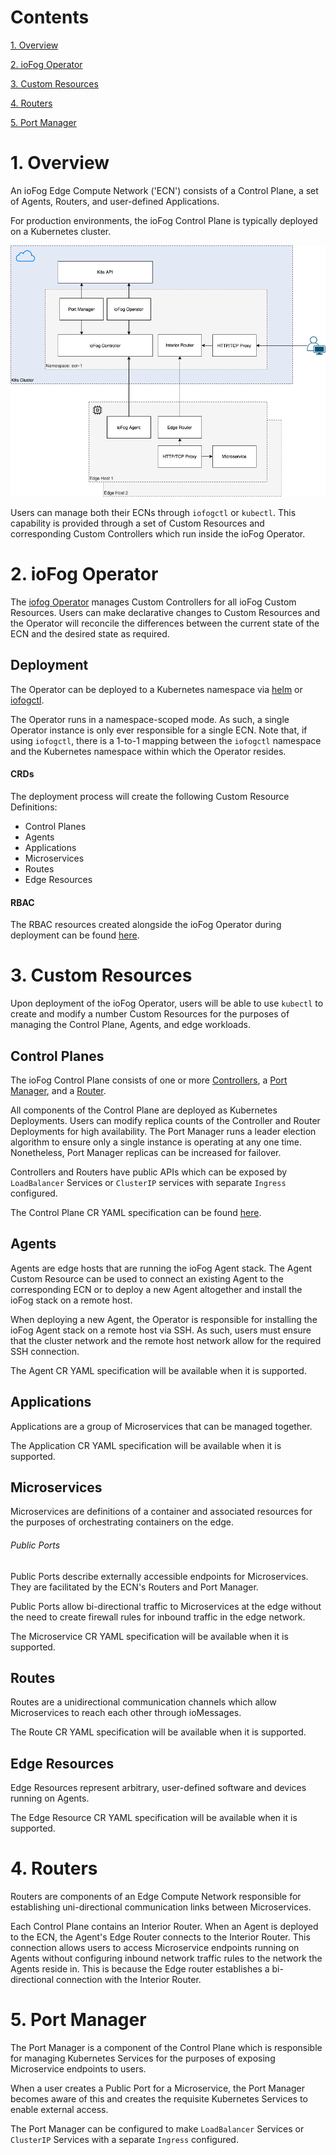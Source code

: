 
# Contents

[1. Overview](#1-overview)

[2. ioFog Operator](#2-iofog-operator)

[3. Custom Resources](#3-custom-resources)

[4. Routers](#4-routers)

[5. Port Manager](#5-port-manager)

# 1. Overview

An ioFog Edge Compute Network ('ECN') consists of a Control Plane, a set of Agents, Routers, and user-defined Applications.

For production environments, the ioFog Control Plane is typically deployed on a Kubernetes cluster.

![](https://github.com/eclipse-iofog/documentation/blob/master/architecture/k8s/assets/overview.png?raw=true)

Users can manage both their ECNs through `iofogctl` or `kubectl`. This capability is provided through a set of Custom Resources and corresponding Custom Controllers which run inside the ioFog Operator.

# 2. ioFog Operator

The [iofog Operator](https://github.com/eclipse-iofog/iofog-operator) manages Custom Controllers for all ioFog Custom Resources. Users can make declarative changes to Custom Resources and the Operator will reconcile the differences between the current state of the ECN and the desired state as required.

## Deployment

The Operator can be deployed to a Kubernetes namespace via [helm](https://iofog.org/docs/2/platform-deployment/kubernetes-helm.html) or [iofogctl](https://iofog.org/docs/2/platform-deployment/kubernetes-iofogctl.html).

The Operator runs in a namespace-scoped mode. As such, a single Operator instance is only ever responsible for a single ECN. Note that, if using `iofogctl`, there is a 1-to-1 mapping between the `iofogctl` namespace and the Kubernetes namespace within which the Operator resides.

#### CRDs

The deployment process will create the following Custom Resource Definitions:

* Control Planes
* Agents
* Applications
* Microservices
* Routes
* Edge Resources

#### RBAC

The RBAC resources created alongside the ioFog Operator during deployment can be found [here](https://github.com/eclipse-iofog/iofog-operator/tree/develop/config).

# 3. Custom Resources

Upon deployment of the ioFog Operator, users will be able to use `kubectl` to create and modify a number Custom Resources for the purposes of managing the Control Plane, Agents, and edge workloads.

## Control Planes

The ioFog Control Plane consists of one or more [Controllers](https://github.com/eclipse-iofog/controller), a [Port Manager](https://github.com/eclipse-iofog/port-manager), and a [Router](https://github.com/eclipse-iofog/router).

All components of the Control Plane are deployed as Kubernetes Deployments. Users can modify replica counts of the Controller and Router Deployments for high availability. The Port Manager runs a leader election algorithm to ensure only a single instance is operating at any one time. Nonetheless, Port Manager replicas can be increased for failover.

Controllers and Routers have public APIs which can be exposed by `LoadBalancer` Services or `ClusterIP` services with separate `Ingress` configured.

The Control Plane CR YAML specification can be found [here](https://github.com/eclipse-iofog/iofog-operator/blob/develop/config/cr/controlplane.yaml).

## Agents

Agents are edge hosts that are running the ioFog Agent stack. The Agent Custom Resource can be used to connect an existing Agent to the corresponding ECN or to deploy a new Agent altogether and install the ioFog stack on a remote host.

When deploying a new Agent, the Operator is responsible for installing the ioFog Agent stack on a remote host via SSH. As such, users must ensure that the cluster network and the remote host network allow for the required SSH connection.

The Agent CR YAML specification will be available when it is supported.

## Applications

Applications are a group of Microservices that can be managed together.

The Application CR YAML specification will be available when it is supported.

## Microservices

Microservices are definitions of a container and associated resources for the purposes of orchestrating containers on the edge.

###### Public Ports

Public Ports describe externally accessible endpoints for Microservices. They are facilitated by the ECN's Routers and Port Manager.

Public Ports allow bi-directional traffic to Microservices at the edge without the need to create firewall rules for inbound traffic in the edge network.

The Microservice CR YAML specification will be available when it is supported.

## Routes

Routes are a unidirectional communication channels which allow Microservices to reach each other through ioMessages.

The Route CR YAML specification will be available when it is supported.

## Edge Resources

Edge Resources represent arbitrary, user-defined software and devices running on Agents.

The Edge Resource CR YAML specification will be available when it is supported.

# 4. Routers

Routers are components of an Edge Compute Network responsible for establishing uni-directional communication links between Microservices.

Each Control Plane contains an Interior Router. When an Agent is deployed to the ECN, the Agent's Edge Router connects to the Interior Router. This connection allows users to access Microservice endpoints running on Agents without configuring inbound network traffic rules to the network the Agents reside in. This is because the Edge router establishes a bi-directional connection with the Interior Router.

# 5. Port Manager

The Port Manager is a component of the Control Plane which is responsible for managing Kubernetes Services for the purposes of exposing Microservice endpoints to users.

When a user creates a Public Port for a Microservice, the Port Manager becomes aware of this and creates the requisite Kubernetes Services to enable external access.

The Port Manager can be configured to make `LoadBalancer` Services or `ClusterIP` Services with a separate `Ingress` configured.
